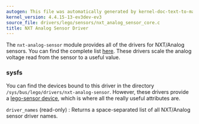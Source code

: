```yaml
---
autogen: This file was automatically generated by kernel-doc-text-to-markdown.py
kernel_version: 4.4.15-13-ev3dev-ev3
source_file: drivers/lego/sensors/nxt_analog_sensor_core.c
title: NXT Analog Sensor Driver
---
```


The `nxt-analog-sensor` module provides all of the drivers for NXT/Analog
sensors. You can find the complete list [here][supported sensors]. These
drivers scale the analog voltage read from the sensor to a useful value.

### sysfs

You can find the devices bound to this driver in the directory
`/sys/bus/lego/drivers/nxt-analog-sensor`. However, these drivers provide a
[lego-sensor device], which is where all the really useful attributes are.

`driver_names` (read-only)
: Returns a space-separated list of all NXT/Analog sensor driver names.

[lego-sensor device]: ../lego-sensor-class
[supported sensors]: /docs/sensors#supported-sensors

